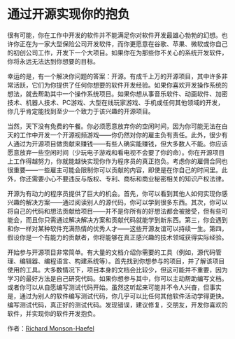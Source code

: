 # 通过开源实现你的抱负

很有可能，你在工作中开发的软件并不能满足你对软件开发最雄心勃勃的幻想。也许你正在为一家大型保险公司开发软件，而你更愿意在谷歌、苹果、微软或你自己的初创公司工作，开发下一个大项目。如果你在为那些你不关心的系统开发软件，你将永远无法达到你想要的目标。

幸运的是，有一个解决你问题的答案：开源。有成千上万的开源项目，其中许多非常活跃，它们为你提供了任何你想要的软件开发经验。如果你喜欢开发操作系统的想法，就去帮助其中一个操作系统项目。如果你想从事音乐软件、动画软件、加密技术、机器人技术、PC游戏、大型在线玩家游戏、手机或任何其他领域的开发，你几乎肯定能找到至少一个致力于该兴趣的开源项目。

当然，天下没有免费的午餐。你必须愿意放弃你的空闲时间，因为你可能无法在白天的工作中开发一个开源视频游戏——你仍然对你的雇主负有责任。此外，很少有人通过为开源项目做贡献来赚钱——有些人确实能赚钱，但大多数人不能。你应该愿意放弃一些空闲时间（少玩电子游戏和看电视不会要了你的命）。你在开源项目上工作得越努力，你就能越快实现你作为程序员的真正抱负。考虑你的雇佣合同也很重要——一些雇主可能会限制你可以贡献的内容，即使是在你自己的时间里。此外，你还需要小心不要违反与版权、专利、商标和商业秘密相关的知识产权法律。

开源为有动力的程序员提供了巨大的机会。首先，你可以看到其他人如何实现你感兴趣的解决方案——通过阅读别人的源代码，你可以学到很多东西。其次，你可以将自己的代码和想法贡献给项目——并不是你所有的好想法都会被接受，但有些可能会，而且你只需通过解决解决方案和贡献代码就能学到新东西。第三，你会遇到和你一样对某种软件充满热情的优秀人才——这些开源友谊可以持续一生。第四，假设你是一个有能力的贡献者，你将能够在真正感兴趣的技术领域获得实际经验。

开始参与开源项目非常简单。有大量的文档介绍你需要的工具（例如，源代码管理、编辑器、编程语言、构建系统等）。首先找到你想参与的项目，并了解该项目使用的工具。大多数情况下，项目本身的文档会比较少，但这可能并不重要，因为学习的最好方法是自己研究代码。如果你想参与其中，你可以主动帮助编写文档。或者你可以从自愿编写测试代码开始。虽然这听起来可能并不令人兴奋，但事实是，通过为别人的软件编写测试代码，你几乎可以比任何其他软件活动学得更快。编写测试代码，真正好的测试代码。发现错误，建议修复，交朋友，开发你喜欢的软件，并实现你的软件开发抱负。

作者：[Richard Monson-Haefel](http://programmer.97things.oreilly.com/wiki/index.php/Richard_Monson-Haefel)